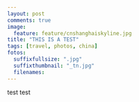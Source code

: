 ```yaml
---
layout: post
comments: true
image: 
  feature: feature/cnshanghaiskyline.jpg
title: "THIS IS A TEST"
tags: [travel, photos, china]
fotos:
  suffixfullsize: ".jpg"
  suffixthumbnail: "_tn.jpg"
  filenames:
---
```

test test

